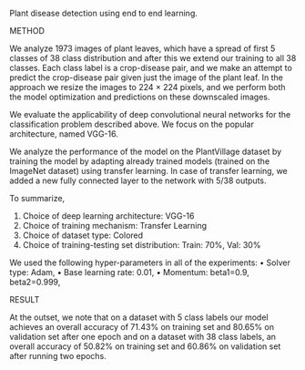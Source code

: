 Plant disease detection using end to end learning.

METHOD

We analyze 1973 images of plant leaves, which have a spread of first 5 classes of 38 class distribution and after this we extend our training to all 38 classes. Each class label is a crop-disease pair, and we make an attempt to predict the crop-disease pair given just the image of the plant leaf. In the approach we resize the images to 224 × 224 pixels, and we perform both the model optimization and predictions on these downscaled images.

We evaluate the applicability of deep convolutional neural networks for the classification problem described above. We focus on the popular architecture, named VGG-16.

We analyze the performance of the model on the PlantVillage dataset by training the model by adapting already trained models (trained on the ImageNet dataset) using transfer learning. In case of transfer learning, we added a new fully connected layer to the network with 5/38 outputs. 

To summarize, 
1. Choice of deep learning architecture:
VGG-16
2. Choice of training mechanism:
Transfer Learning
3. Choice of dataset type:
Colored
4. Choice of training-testing set distribution:
Train: 70%, Val: 30%




We used the following hyper-parameters in all of the experiments:
• Solver type: Adam,
• Base learning rate: 0.01,
• Momentum: beta1=0.9, beta2=0.999,

RESULT

At the outset, we note that on a dataset with 5 class labels our model achieves an overall accuracy of 71.43% on training set and 80.65% on validation set after one epoch and on a dataset with 38 class labels, an overall accuracy of 50.82% on training set and 60.86% on validation set after running two epochs.





